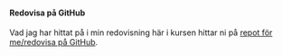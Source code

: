 #### Redovisa på GitHub

Vad jag har hittat på i min redovisning här i kursen hittar ni på [repot för me/redovisa på GitHub](https://github.com/heis18/oophp).
